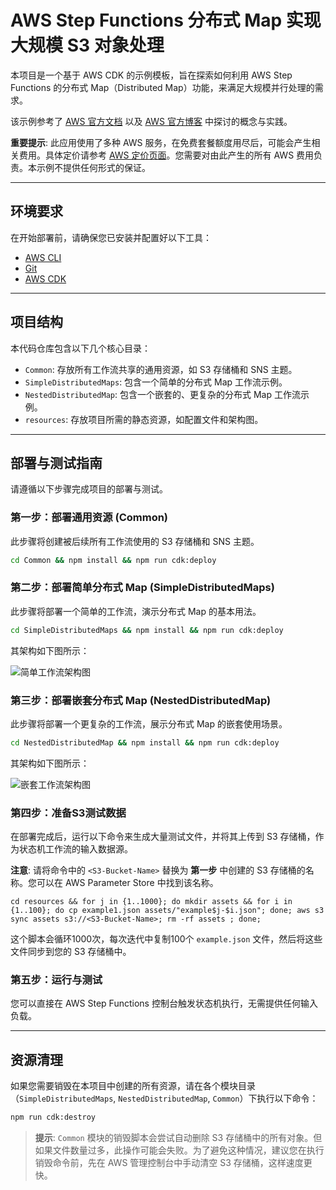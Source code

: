 # AWS Step Functions 分布式 Map 实现大规模 S3 对象处理

本项目是一个基于 AWS CDK 的示例模板，旨在探索如何利用 AWS Step Functions 的分布式 Map（Distributed Map）功能，来满足大规模并行处理的需求。

该示例参考了 [AWS 官方文档](https://docs.aws.amazon.com/step-functions/latest/dg/use-dist-map-orchestrate-large-scale-parallel-workloads.html) 以及 [AWS 官方博客](https://aws.amazon.com/blogs/aws/step-functions-distributed-map-a-serverless-solution-for-large-scale-parallel-data-processing/) 中探讨的概念与实践。

**重要提示**: 此应用使用了多种 AWS 服务，在免费套餐额度用尽后，可能会产生相关费用。具体定价请参考 [AWS 定价页面](https://aws.amazon.com/pricing/)。您需要对由此产生的所有 AWS 费用负责。本示例不提供任何形式的保证。

---

## 环境要求

在开始部署前，请确保您已安装并配置好以下工具：

*   [AWS CLI](https://docs.aws.amazon.com/cli/latest/userguide/install-cliv2.html)
*   [Git](https://git-scm.com/book/en/v2/Getting-Started-Installing-Git)
*   [AWS CDK](https://docs.aws.amazon.com/cdk/v2/guide/getting_started.html#getting_started_install)

---

## 项目结构

本代码仓库包含以下几个核心目录：

*   `Common`: 存放所有工作流共享的通用资源，如 S3 存储桶和 SNS 主题。
*   `SimpleDistributedMaps`: 包含一个简单的分布式 Map 工作流示例。
*   `NestedDistributedMap`: 包含一个嵌套的、更复杂的分布式 Map 工作流示例。
*   `resources`: 存放项目所需的静态资源，如配置文件和架构图。

---

## 部署与测试指南

请遵循以下步骤完成项目的部署与测试。

### **第一步：部署通用资源 (Common)**

此步骤将创建被后续所有工作流使用的 S3 存储桶和 SNS 主题。

```bash
cd Common && npm install && npm run cdk:deploy
```

### **第二步：部署简单分布式 Map (SimpleDistributedMaps)**

此步骤将部署一个简单的工作流，演示分布式 Map 的基本用法。

```bash
cd SimpleDistributedMaps && npm install && npm run cdk:deploy
```

其架构如下图所示：

![简单工作流架构图](file:///Users/jinxunliu/s3-objects-manipulation-distributed-map/resources/simple-workflow.png)

### **第三步：部署嵌套分布式 Map (NestedDistributedMap)**

此步骤将部署一个更复杂的工作流，展示分布式 Map 的嵌套使用场景。

```bash
cd NestedDistributedMap && npm install && npm run cdk:deploy
```

其架构如下图所示：

![嵌套工作流架构图](file:///Users/jinxunliu/s3-objects-manipulation-distributed-map/resources/nested_workflow.png)

### **第四步：准备S3测试数据**

在部署完成后，运行以下命令来生成大量测试文件，并将其上传到 S3 存储桶，作为状态机工作流的输入数据源。

**注意**: 请将命令中的 `<S3-Bucket-Name>` 替换为 **第一步** 中创建的 S3 存储桶的名称。您可以在 AWS Parameter Store 中找到该名称。

```shell
cd resources && for j in {1..1000}; do mkdir assets && for i in {1..100}; do cp example1.json assets/"example$j-$i.json"; done; aws s3 sync assets s3://<S3-Bucket-Name>; rm -rf assets ; done;
```
这个脚本会循环1000次，每次迭代中复制100个 `example.json` 文件，然后将这些文件同步到您的 S3 存储桶中。

### **第五步：运行与测试**

您可以直接在 AWS Step Functions 控制台触发状态机执行，无需提供任何输入负载。

---

## 资源清理

如果您需要销毁在本项目中创建的所有资源，请在各个模块目录（`SimpleDistributedMaps`, `NestedDistributedMap`, `Common`）下执行以下命令：

```bash
npm run cdk:destroy
```

> **提示**: `Common` 模块的销毁脚本会尝试自动删除 S3 存储桶中的所有对象。但如果文件数量过多，此操作可能会失败。为了避免这种情况，建议您在执行销毁命令前，先在 AWS 管理控制台中手动清空 S3 存储桶，这样速度更快。